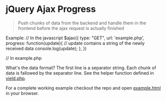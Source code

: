 jQuery Ajax Progress
==================
> Push chunks of data from the backend and handle them in the frontend before the ajax request is actually finished

Example: 
// In the javascript
	$ajax({
		type: "GET",
		url: 'example.php',
		progress: function(update){
			// update contains a string of the newly received data
			console.log(update);
		},
	})
	
// In example.php
	<?php
	yield('Starting a heavy operation...');
	// Do some slow stuff
	sleep(10);
	yield('The task is completed!');
	?>
	
What's the data format? The first line is a separator string. Each chunk of data is fallowed by the separator line. See the helper function defined in [yield.php](https://github.com/sash/jquery-ajax-progress/blob/master/yield.php).

For a complete working example checkout the repo and open [example.html](https://github.com/sash/jquery-ajax-progress/blob/master/example.html) in your browser.